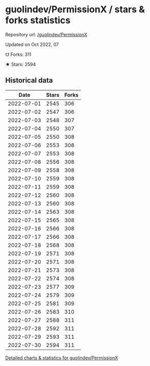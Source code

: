 # guolindev/PermissionX / stars & forks statistics

Repository url: [/guolindev/PermissionX](https://github.com/guolindev/PermissionX)

Updated on Oct 2022, 07

☋ Forks: 311

★ Stars: 2594

## Historical data
| Date | Stars | Forks |
|------|-------|-------|
| 2022-07-01 | 2545 | 306 | 
| 2022-07-02 | 2547 | 306 | 
| 2022-07-03 | 2548 | 307 | 
| 2022-07-04 | 2550 | 307 | 
| 2022-07-05 | 2550 | 308 | 
| 2022-07-06 | 2553 | 308 | 
| 2022-07-07 | 2553 | 308 | 
| 2022-07-08 | 2556 | 308 | 
| 2022-07-09 | 2558 | 308 | 
| 2022-07-10 | 2559 | 308 | 
| 2022-07-11 | 2559 | 308 | 
| 2022-07-12 | 2560 | 308 | 
| 2022-07-13 | 2560 | 308 | 
| 2022-07-14 | 2563 | 308 | 
| 2022-07-15 | 2565 | 308 | 
| 2022-07-16 | 2566 | 308 | 
| 2022-07-17 | 2566 | 308 | 
| 2022-07-18 | 2568 | 308 | 
| 2022-07-19 | 2571 | 308 | 
| 2022-07-20 | 2571 | 308 | 
| 2022-07-21 | 2573 | 308 | 
| 2022-07-22 | 2574 | 308 | 
| 2022-07-23 | 2577 | 309 | 
| 2022-07-24 | 2579 | 309 | 
| 2022-07-25 | 2581 | 309 | 
| 2022-07-26 | 2583 | 310 | 
| 2022-07-27 | 2588 | 311 | 
| 2022-07-28 | 2592 | 311 | 
| 2022-07-29 | 2593 | 311 | 
| 2022-07-30 | 2594 | 311 | 


[Detailed charts & statistics for guolindev/PermissionX](https://reviewgithub.com/rep/guolindev/PermissionX)
